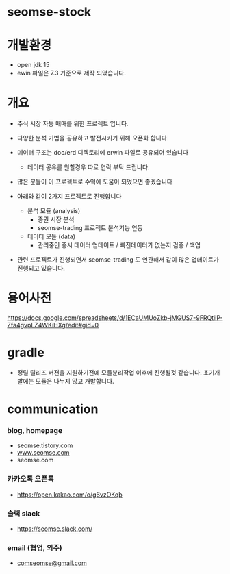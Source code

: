 # seomse-stock

# 개발환경
- open jdk 15
- ewin 파일은 7.3 기준으로 제작 되었습니다.

# 개요
- 주식 시장 자동 매매를 위한 프로젝트 입니다.
- 다양한 분석 기법을 공유하고 발전시키기 위해 오픈화 합니다
- 데이터 구조는 doc/erd 디렉토리에 erwin 파일로 공유되어 있습니다
    - 데이터 공유를 원할경우 따로 연락 부탁 드립니다.
- 많은 분들이 이 프로젝트로 수익에 도움이 되었으면 좋겠습니다  


- 아래와 같이 2가지 프로젝트로 진행합니다
    - 분석 모듈 (analysis)
        - 증권 시장 분석
        - seomse-trading 프로젝트 분석기능 연동
    - 데이터 모듈 (data)
        - 관리중인 증시 데이터 업데이트 / 빠진데이터가 없는지 검증 / 백업


- 관련 프로젝트가 진행되면서 seomse-trading 도 연관해서 같이 많은 업데이트가 진행되고 있습니다.

# 용어사전
https://docs.google.com/spreadsheets/d/1ECaUMUoZkb-jMGUS7-9FRQtiiP-Zfa4gvpLZ4WKiHXg/edit#gid=0

# gradle
- 정릴 릴리즈 버젼을 지원하기전에 모듈분리작업 이후에 진행될것 같습니다. 초기개발에는 모듈은 나누지 않고 개발합니다.

# communication
### blog, homepage
- seomse.tistory.com
- www.seomse.com
- seomse.com

### 카카오톡 오픈톡
 - https://open.kakao.com/o/g6vzOKqb

### 슬랙 slack
- https://seomse.slack.com/

### email (협업, 외주)
 - comseomse@gmail.com